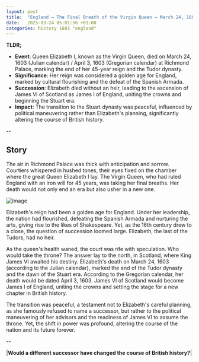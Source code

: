 ```yaml
---
layout: post
title:  "England – The Final Breath of the Virgin Queen – March 24, 1603 (Julian) / April 3, 1603 (Gregorian)"
date:   2025-03-24 05:01:56 +01:00
categories: history 1603 "england"
---
```


**TLDR;**
- **Event**: Queen Elizabeth I, known as the Virgin Queen, died on March 24, 1603 (Julian calendar) / April 3, 1603 (Gregorian calendar) at Richmond Palace, marking the end of her 45-year reign and the Tudor dynasty.
- **Significance**: Her reign was considered a golden age for England, marked by cultural flourishing and the defeat of the Spanish Armada.
- **Succession**: Elizabeth died without an heir, leading to the ascension of James VI of Scotland as James I of England, uniting the crowns and beginning the Stuart era.
- **Impact**: The transition to the Stuart dynasty was peaceful, influenced by political maneuvering rather than Elizabeth's planning, significantly altering the course of British history.

--

## Story

The air in Richmond Palace was thick with anticipation and sorrow. Courtiers whispered in hushed tones, their eyes fixed on the chamber where the great Queen Elizabeth I lay. The Virgin Queen, who had ruled England with an iron will for 45 years, was taking her final breaths. Her death would not only end an era but also usher in a new one.

![Image](/assets/images/24_March_ba791f1418e99f7e2cb0c8544ec70661.png)

Elizabeth's reign had been a golden age for England. Under her leadership, the nation had flourished, defeating the Spanish Armada and nurturing the arts, giving rise to the likes of Shakespeare. Yet, as the 16th century drew to a close, the question of succession loomed large. Elizabeth, the last of the Tudors, had no heir.

As the queen's health waned, the court was rife with speculation. Who would take the throne? The answer lay to the north, in Scotland, where King James VI awaited his destiny. Elizabeth's death on March 24, 1603 (according to the Julian calendar), marked the end of the Tudor dynasty and the dawn of the Stuart era. According to the Gregorian calendar, her death would be dated April 3, 1603. James VI of Scotland would become James I of England, uniting the crowns and setting the stage for a new chapter in British history.

The transition was peaceful, a testament not to Elizabeth's careful planning, as she famously refused to name a successor, but rather to the political maneuvering of her advisors and the readiness of James VI to assume the throne. Yet, the shift in power was profound, altering the course of the nation and its future forever.

--

|**Would a different successor have changed the course of British history?**|

